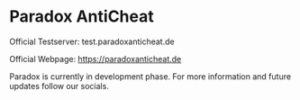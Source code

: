 # Paradox AntiCheat
Official Testserver: test.paradoxanticheat.de

Official Webpage: https://paradoxanticheat.de


Paradox is currently in development phase. For more information and future updates follow our socials.
